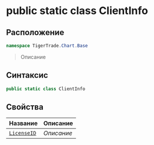 
# public static class ClientInfo
## Расположение
```csharp
namespace TigerTrade.Chart.Base
```



> Описание

## Синтаксис
```csharp
public static class ClientInfo
```


## Свойства
| Название | Описание |
| --- | --- |
| [`LicenseID`](./ClientInfo.cs/Свойства/LicenseID.md) | *Описание* |



